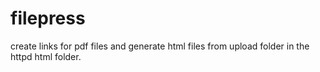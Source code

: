 # filepress
create links for pdf files and generate html files from upload folder in the httpd html folder.
